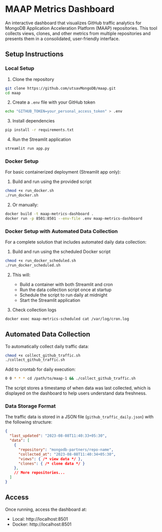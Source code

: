 # MAAP Metrics Dashboard

An interactive dashboard that visualizes GitHub traffic analytics for MongoDB Application Acceleration Platform (MAAP) repositories. This tool collects views, clones, and other metrics from multiple repositories and presents them in a consolidated, user-friendly interface.

## Setup Instructions

### Local Setup

1. Clone the repository
```bash
git clone https://github.com/utsavMongoDB/maap.git
cd maap
```

2. Create a `.env` file with your GitHub token
```bash
echo "GITHUB_TOKEN=your_personal_access_token" > .env
```

3. Install dependencies
```bash
pip install -r requirements.txt
```

4. Run the Streamlit application
```bash
streamlit run app.py
```

### Docker Setup

For basic containerized deployment (Streamlit app only):

1. Build and run using the provided script
```bash
chmod +x run_docker.sh
./run_docker.sh
```

2. Or manually:
```bash
docker build -t maap-metrics-dashboard .
docker run -p 8501:8501 --env-file .env maap-metrics-dashboard
```

### Docker Setup with Automated Data Collection

For a complete solution that includes automated daily data collection:

1. Build and run using the scheduled Docker script
```bash
chmod +x run_docker_scheduled.sh
./run_docker_scheduled.sh
```

2. This will:
   - Build a container with both Streamlit and cron
   - Run the data collection script once at startup
   - Schedule the script to run daily at midnight
   - Start the Streamlit application

3. Check collection logs
```bash
docker exec maap-metrics-scheduled cat /var/log/cron.log
```

## Automated Data Collection

To automatically collect daily traffic data:

```bash
chmod +x collect_github_traffic.sh
./collect_github_traffic.sh
```

Add to crontab for daily execution:
```bash
0 0 * * * cd /path/to/maap-1 && ./collect_github_traffic.sh
```

The script stores a timestamp of when data was last collected, which is displayed on the dashboard to help users understand data freshness.

### Data Storage Format

The traffic data is stored in a JSON file (`github_traffic_daily.json`) with the following structure:

```json
{
  "last_updated": "2023-08-08T11:40:33+05:30",
  "data": [
    {
      "repository": "mongodb-partners/repo-name",
      "collected_at": "2023-08-08T11:40:34+05:30",
      "views": { /* view data */ },
      "clones": { /* clone data */ }
    },
    // More repositories...
  ]
}
```

## Access

Once running, access the dashboard at:
- Local: http://localhost:8501
- Docker: http://localhost:8501